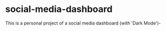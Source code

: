 # social-media-dashboard
This is a personal project of a social media dashboard (with 'Dark Mode')-

